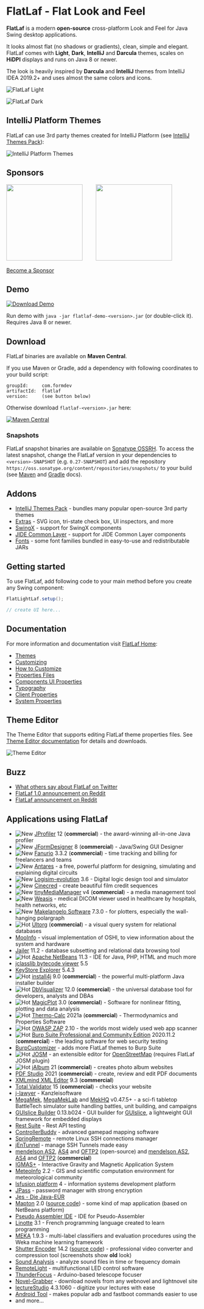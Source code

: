 FlatLaf - Flat Look and Feel
============================

**FlatLaf** is a modern **open-source** cross-platform Look and Feel for Java
Swing desktop applications.

It looks almost flat (no shadows or gradients), clean, simple and elegant.
FlatLaf comes with **Light**, **Dark**, **IntelliJ** and **Darcula** themes,
scales on **HiDPI** displays and runs on Java 8 or newer.

The look is heavily inspired by **Darcula** and **IntelliJ** themes from
IntelliJ IDEA 2019.2+ and uses almost the same colors and icons.

![FlatLaf Light](images/flat_light.png)

![FlatLaf Dark](images/flat_dark.png)


IntelliJ Platform Themes
------------------------

FlatLaf can use 3rd party themes created for IntelliJ Platform (see
[IntelliJ Themes Pack](flatlaf-intellij-themes)):

![IntelliJ Platform Themes](images/intellij_platform_themes.png)


Sponsors
--------

<a href="https://www.ej-technologies.com/"><img src="https://www.formdev.com/flatlaf/sponsor/ej-technologies.png" width="200"></a>
&nbsp; &nbsp; &nbsp; &nbsp;
<a href="https://www.dbvis.com/"><img src="http://www.formdev.com/flatlaf/sponsor/dbvisualizer.svg" width="200"></a>

[Become a Sponsor](https://www.formdev.com/flatlaf/sponsor/)

Demo
----

[![Download Demo](https://download.formdev.com/flatlaf/images/download-demo.svg)](https://download.formdev.com/flatlaf/flatlaf-demo-latest.jar)

Run demo with `java -jar flatlaf-demo-<version>.jar` (or double-click it).
Requires Java 8 or newer.


Download
--------

FlatLaf binaries are available on **Maven Central**.

If you use Maven or Gradle, add a dependency with following coordinates to your
build script:

    groupId:     com.formdev
    artifactId:  flatlaf
    version:     (see button below)

Otherwise download `flatlaf-<version>.jar` here:

[![Maven Central](https://maven-badges.herokuapp.com/maven-central/com.formdev/flatlaf/badge.svg?style=flat-square&color=007ec6)](https://maven-badges.herokuapp.com/maven-central/com.formdev/flatlaf)


### Snapshots

FlatLaf snapshot binaries are available on
[Sonatype OSSRH](https://oss.sonatype.org/content/repositories/snapshots/com/formdev/flatlaf/).
To access the latest snapshot, change the FlatLaf version in your dependencies
to `<version>-SNAPSHOT` (e.g. `0.27-SNAPSHOT`) and add the repository
`https://oss.sonatype.org/content/repositories/snapshots/` to your build (see
[Maven](https://maven.apache.org/guides/mini/guide-multiple-repositories.html)
and
[Gradle](https://docs.gradle.org/current/userguide/declaring_repositories.html#sec:declaring_custom_repository)
docs).


Addons
------

- [IntelliJ Themes Pack](flatlaf-intellij-themes) - bundles many popular
  open-source 3rd party themes
- [Extras](flatlaf-extras) - SVG icon, tri-state check box, UI inspectors, and
  more
- [SwingX](flatlaf-swingx) - support for SwingX components
- [JIDE Common Layer](flatlaf-jide-oss) - support for JIDE Common Layer
  components
- [Fonts](flatlaf-fonts) - some font families bundled in easy-to-use and
  redistributable JARs


Getting started
---------------

To use FlatLaf, add following code to your main method before you create any
Swing component:

~~~java
FlatLightLaf.setup();

// create UI here...
~~~


Documentation
-------------

For more information and documentation visit
[FlatLaf Home](https://www.formdev.com/flatlaf/):

- [Themes](https://www.formdev.com/flatlaf/themes/)
- [Customizing](https://www.formdev.com/flatlaf/customizing/)
- [How to Customize](https://www.formdev.com/flatlaf/how-to-customize/)
- [Properties Files](https://www.formdev.com/flatlaf/properties-files/)
- [Components UI Properties](https://www.formdev.com/flatlaf/components/)
- [Typography](https://www.formdev.com/flatlaf/typography/)
- [Client Properties](https://www.formdev.com/flatlaf/client-properties/)
- [System Properties](https://www.formdev.com/flatlaf/system-properties/)


Theme Editor
------------

The Theme Editor that supports editing FlatLaf theme properties files. See
[Theme Editor documentation](https://www.formdev.com/flatlaf/theme-editor/) for
details and downloads.

![Theme Editor](images/theme-editor@1.5x.png)


Buzz
----

- [What others say about FlatLaf on Twitter](https://twitter.com/search?f=live&q=flatlaf)
- [FlatLaf 1.0 announcement on Reddit](https://www.reddit.com/r/java/comments/lsbcwe/flatlaf_10_swing_look_and_feel/)
- [FlatLaf announcement on Reddit](https://www.reddit.com/r/java/comments/dl0hu3/flatlaf_flat_look_and_feel/)


Applications using FlatLaf
--------------------------

- ![New](images/new.svg)
  [JProfiler](https://www.ej-technologies.com/products/jprofiler/overview.html)
  12 (**commercial**) - the award-winning all-in-one Java profiler
- ![New](images/new.svg) [JFormDesigner](https://www.formdev.com/) 8
  (**commercial**) - Java/Swing GUI Designer
- ![New](images/new.svg) [Fanurio](https://www.fanuriotimetracking.com/) 3.3.2
  (**commercial**) - time tracking and billing for freelancers and teams
- ![New](images/new.svg) [Antares](https://www.antarescircuit.io/) - a free,
  powerful platform for designing, simulating and explaining digital circuits
- ![New](images/new.svg)
  [Logisim-evolution](https://github.com/logisim-evolution/logisim-evolution)
  3.6 - Digital logic design tool and simulator
- ![New](images/new.svg) [Cinecred](https://loadingbyte.com/cinecred/) - create
  beautiful film credit sequences
- ![New](images/new.svg) [tinyMediaManager](https://www.tinymediamanager.org/)
  v4 (**commercial**) - a media management tool
- ![New](images/new.svg) [Weasis](https://nroduit.github.io/) - medical DICOM
  viewer used in healthcare by hospitals, health networks, etc
- ![New](images/new.svg)
  [Makelangelo Software](https://github.com/MarginallyClever/Makelangelo-software)
  7.3.0 - for plotters, especially the wall-hanging polargraph
- ![Hot](images/hot.svg) [Ultorg](https://www.ultorg.com/) (**commercial**) - a
  visual query system for relational databases
- [MooInfo](https://github.com/rememberber/MooInfo) - visual implementation of
  OSHI, to view information about the system and hardware
- [Jailer](https://github.com/Wisser/Jailer) 11.2 - database subsetting and
  relational data browsing tool
- ![Hot](images/hot.svg) [Apache NetBeans](https://netbeans.apache.org/) 11.3 -
  IDE for Java, PHP, HTML and much more
- [jclasslib bytecode viewer](https://github.com/ingokegel/jclasslib) 5.5
- [KeyStore Explorer](https://keystore-explorer.org/) 5.4.3
- ![Hot](images/hot.svg)
  [install4j](https://www.ej-technologies.com/products/install4j/overview.html)
  9.0 (**commercial**) - the powerful multi-platform Java installer builder
- ![Hot](images/hot.svg) [DbVisualizer](https://www.dbvis.com/) 12.0
  (**commercial**) - the universal database tool for developers, analysts and
  DBAs
- ![Hot](images/hot.svg) [MagicPlot](https://magicplot.com/) 3.0
  (**commercial**) - Software for nonlinear fitting, plotting and data analysis
- ![Hot](images/hot.svg)
  [Thermo-Calc](https://thermocalc.com/products/thermo-calc/) 2021a
  (**commercial**) - Thermodynamics and Properties Software
- ![Hot](images/hot.svg) [OWASP ZAP](https://www.zaproxy.org/) 2.10 - the worlds
  most widely used web app scanner
- ![Hot](images/hot.svg)
  [Burp Suite Professional and Community Edition](https://portswigger.net/burp/pro)
  2020.11.2 (**commercial**) - the leading software for web security testing
- [BurpCustomizer](https://github.com/CoreyD97/BurpCustomizer) - adds more
  FlatLaf themes to Burp Suite
- ![Hot](images/hot.svg) [JOSM](https://josm.openstreetmap.de/) - an extensible
  editor for [OpenStreetMap](https://www.openstreetmap.org/) (requires FlatLaf
  JOSM plugin)
- ![Hot](images/hot.svg) [jAlbum](https://jalbum.net/) 21 (**commercial**) -
  creates photo album websites
- [PDF Studio](https://www.qoppa.com/pdfstudio/) 2021 (**commercial**) - create,
  review and edit PDF documents
- [XMLmind XML Editor](https://www.xmlmind.com/xmleditor/) 9.3 (**commercial**)
- [Total Validator](https://www.totalvalidator.com/) 15 (**commercial**) -
  checks your website
- [j-lawyer](https://github.com/jlawyerorg/j-lawyer-org) - Kanzleisoftware
- [MegaMek](https://github.com/MegaMek/megamek),
  [MegaMekLab](https://github.com/MegaMek/megameklab) and
  [MekHQ](https://github.com/MegaMek/mekhq) v0.47.5+ - a sci-fi tabletop
  BattleTech simulator suite handling battles, unit building, and campaigns
- [GUIslice Builder](https://github.com/ImpulseAdventure/GUIslice-Builder)
  0.13.b024 - GUI builder for
  [GUIslice](https://github.com/ImpulseAdventure/GUIslice), a lightweight GUI
  framework for embedded displays
- [Rest Suite](https://github.com/supanadit/restsuite) - Rest API testing
- [ControllerBuddy](https://github.com/bwRavencl/ControllerBuddy) - advanced
  gamepad mapping software
- [SpringRemote](https://github.com/HaleyWang/SpringRemote) - remote Linux SSH
  connections manager
- [jEnTunnel](https://github.com/ggrandes/jentunnel) - manage SSH Tunnels made
  easy
- [mendelson AS2](https://sourceforge.net/projects/mec-as2/),
  [AS4](https://sourceforge.net/projects/mendelson-as4/) and
  [OFTP2](https://sourceforge.net/projects/mendelson-oftp2/) (open-source) and
  [mendelson AS2](https://mendelson-e-c.com/as2/),
  [AS4](https://mendelson-e-c.com/as4/) and
  [OFTP2](https://mendelson-e-c.com/oftp2) (**commercial**)
- [IGMAS+](https://www.gfz-potsdam.de/igmas) - Interactive Gravity and Magnetic
  Application System
- [MeteoInfo](https://github.com/meteoinfo/MeteoInfo) 2.2 - GIS and scientific
  computation environment for meteorological community
- [lsfusion platform](https://github.com/lsfusion/platform) 4 - information
  systems development platform
- [JPass](https://github.com/gaborbata/jpass) - password manager with strong
  encryption
- [Jes - Die Java-EÜR](https://www.jes-eur.de)
- [Mapton](https://mapton.org/) 2.0
  ([source code](https://github.com/trixon/mapton)) - some kind of map
  application (based on NetBeans platform)
- [Pseudo Assembler IDE](https://github.com/tomasz-herman/PseudoAssemblerIDE) -
  IDE for Pseudo-Assembler
- [Linotte](https://github.com/cpc6128/LangageLinotte) 3.1 - French programming
  language created to learn programming
- [MEKA](https://github.com/Waikato/meka) 1.9.3 - multi-label classifiers and
  evaluation procedures using the Weka machine learning framework
- [Shutter Encoder](https://www.shutterencoder.com/) 14.2
  ([source code](https://github.com/paulpacifico/shutter-encoder)) -
  professional video converter and compression tool (screenshots show **old**
  look)
- [Sound Analysis](https://github.com/tomasz-herman/SoundAnalysis) - analyze
  sound files in time or frequency domain
- [RemoteLight](https://github.com/Drumber/RemoteLight) - multifunctional LED
  control software
- [ThunderFocus](https://github.com/marcocipriani01/ThunderFocus) -
  Arduino-based telescope focuser
- [Novel-Grabber](https://github.com/Flameish/Novel-Grabber) - download novels
  from any webnovel and lightnovel site
- [lectureStudio](https://www.lecturestudio.org/) 4.3.1060 - digitize your
  lectures with ease
- [Android Tool](https://github.com/fast-geek/Android-Tool) - makes popular adb
  and fastboot commands easier to use
- and more...
